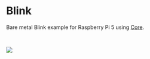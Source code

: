 <h1>Blink</h1>

<p>
Bare metal Blink example for Raspberry Pi 5 using <a href="https://github.com/svenbieg/Core">Core</a>.
</p>
<br />

<img src="https://github.com/user-attachments/assets/d6a96592-7131-46cd-b393-7d10fd25c553" /><br />
<br />

